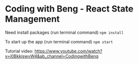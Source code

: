 # Coding with Beng - React State Management

Need install packages (run terminal command)
```npm install```

To start up the app (run terminal command)
```npm start```

Tutorial video: https://www.youtube.com/watch?v=i0BkkjswvW4&ab_channel=CodingwithBeng
